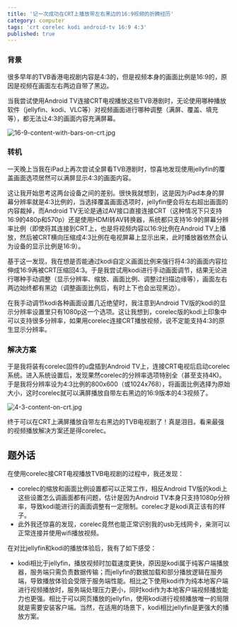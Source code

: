 ```yaml
---
title: '记一次成功在CRT上播放带左右黑边的16:9视频的折腾经历'
category: computer
tags: 'crt corelec kodi android-tv 16:9 4:3'
published: true
---
```

### 背景

很多早年的TVB香港电视剧内容是4:3的，但是视频本身的画面比例是16:9的，原因是视频在画面左右两边自带了黑边。

当我尝试使用Android TV连接CRT电视播放这些TVB港剧时，无论使用哪种播放软件（jellyfin、kodi、VLC等）对视频画面进行哪种调整（满屏、覆盖、填充等），都无法让4:3的画面内容充满屏幕。

![16-9-content-with-bars-on-crt.jpg]({{site.baseurl}}/assets/images/16-9-content-with-bars-on-crt.jpg)


### 转机

一天晚上当我在iPad上再次尝试全屏看TVB港剧时，惊喜地发现使用jellyfin的覆盖画面选项居然可以满屏显示4:3的画面内容。

这让我开始思考这两台设备之间的差别。很快我就想到，这是因为iPad本身的屏幕分辨率就是4:3比例的，当选择覆盖画面选项时，jellyfin便会将左右超出画面的内容裁掉，而Android TV无论是通过AV接口直接连接CRT（这种情况下只支持16:9的480p和570p）还是使用HDMI转AV转换器，系统都只支持16:9的屏幕分辨率比例（即使将其连接到CRT上，也是将视频内容以16:9比例在Android TV上播放，然后被CRT横向压缩成4:3比例在电视屏幕上显示出来，此时播放器依然会认为设备的显示比例是16:9）。

基于这一发现，我在想是否能通过kodi自定义画面比例来强行将4:3的画面内容拉伸成16:9再被CRT压缩回4:3。于是我尝试用kodi进行手动画面调节，结果无论进行哪种手动调整（显示分辨率、缩放、画面比例、调整过扫描边缘等），画面左右两边始终都有黑边（调整画面比例后，有时上下也会出现黑边）。

在我手动调节kodi各种画面设置几近绝望时，我注意到Android TV版的kodi的显示分辨率设置里只有1080p这一个选项。这让我想到，corelec版的kodi上印象中可以支持很多分辨率，如果用corelec连接CRT播放视频，说不定能支持4:3的原生显示分辨率。

### 解决方案

于是我将装有corelec固件的u盘插到Android TV上，连接CRT电视后启动corelec系统。进入系统设置后，发现果然corelec的分辨率选项特别全（甚至支持4K)。于是我将分辨率设为4:3比例的800x600（或1024x768），将画面比例选择为原始大小，这时corelec就可以满屏播放自带左右黑边的16:9版本的4:3视频了。

![4-3-content-on-crt.jpg]({{site.baseurl}}/assets/images/4-3-content-on-crt.jpg)

终于可以在CRT上满屏播放自带左右黑边的TVB电视剧了！真是泪目。看来最强的视频播放解决方案还是得corelec。

## 题外话

在使用corelec接CRT电视播放TVB电视剧的过程中，我还发现：

- corelec的缩放和画面比例设置都可以正常工作，相反Android TV版的kodi上这些设置怎么调画面都有问题，估计是因为Android TV本身只支持1080p分辨率，导致kodi能进行的画面调整有一定限制。corelec才是kodi真正该有的样子。
- 此外我还惊喜的发现，corelec竟然也能正常识别我的usb无线网卡，亲测可以正常连接并使用wifi播放视频。

在对比jellyfin和kodi的播放体验后，我有了如下感受：

- kodi相比于jellyfin，播放视频时加载速度更快，原因是kodi属于纯客户端播放器，服务端只需负责数据传输；而jellyfin的数据加载和部分播放逻辑在服务端，导致播放体验会受限于服务端性能。相比之下使用kodi作为纯本地客户端进行视频播放时，服务端处理压力更小，同时kodi作为本地客户端视频播放能力也更强。相比于可以网页播放的jellyfin，使用kodi进行视频播放唯一的局限就是需要安装客户端。当然，在适用的场景下，kodi相比jellyfin是更强大的播放方案。
